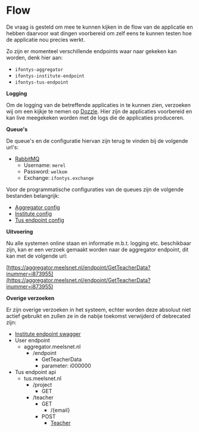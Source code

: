 # Flow

De vraag is gesteld om mee te kunnen kijken in de flow van de applicatie en hebben daarvoor wat dingen voorbereid om zelf eens te kunnen testen hoe de applicatie nou precies werkt.

Zo zijn er momenteel verschillende endpoints waar naar gekeken kan worden, denk hier aan:
- `ifontys-aggregator`
- `ifontys-institute-endpoint`
- `ifontys-tus-endpoint`

**Logging**

Om de logging van de betreffende applicaties in te kunnen zien, verzoeken wij om een kijkje te nemen op [Dozzle](https://logs.meelsnet.nl/). Hier zijn de applicaties voorbereid en kan live meegekeken worden met de logs die de applicaties produceren.

**Queue's**

De queue's en de configuratie hiervan zijn terug te vinden bij de volgende url's:
- [RabbitMQ](https://queue.meelsnet.nl/)
  - Username: `merel`
  - Password: `welkom`
  - Exchange: `ifontys.exchange`

Voor de programmatische configuraties van de queues zijn de volgende bestanden belangrijk:
- [Aggregator config](https://github.com/S6-System-of-Systems/ifontys-aggregator/blob/master/src/main/java/com/ifontys/aggregator/config/RabbitConfig.java)
- [Institute config](https://github.com/S6-System-of-Systems/ifontys-institute-services/blob/main/src/main/java/com/appliedscience/api/config/RabbitConfig.java)
- [Tus endpoint config](https://github.com/S6-System-of-Systems/ifontys-tus-endpoint/blob/main/src/main/java/com/fontys_automotive/api/config/RabbitConfig.java)

**Uitvoering**

Nu alle systemen online staan en informatie m.b.t. logging etc. beschikbaar zijn, kan er een verzoek gemaakt worden naar de aggregator endpoint, dit kan met de volgende url:

[https://aggregator.meelsnet.nl/endpoint/GetTeacherData?inummer=i873955](https://aggregator.meelsnet.nl/endpoint/GetTeacherData?inummer=i873955)

**Overige verzoeken**

Er zijn overige verzoeken in het systeem, echter worden deze absoluut niet actief gebruikt en zullen ze in de nabije toekomst verwijderd of debrecated zijn:

- [Institute endpoint swagger](https://institute.meelsnet.nl/swagger-ui/index.html)
- User endpoint
  - aggregator.meelsnet.nl
    - /endpoint
      - GetTeacherData
      - parameter: i000000
- Tus endpoint api
  - tus.meelsnet.nl
    - /project
      - GET
    - /teacher
      - GET
        - /{email}
      - POST
        - [Teacher](https://github.com/S6-System-of-Systems/ifontys-tus-endpoint/blob/main/src/main/java/com/fontys_automotive/api/teacher/Teacher.java)
